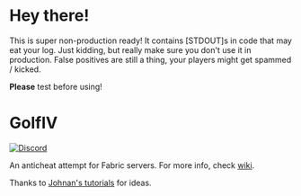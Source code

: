 # Hey there!
This is super non-production ready!
It contains [STDOUT]s in code that may eat your log.
Just kidding, but really make sure you don't use it in production.
False positives are still a thing, your players might get spammed / kicked.

**Please** test before using!

# GolfIV
[![Discord](https://img.shields.io/discord/797713290545332235)](https://discord.gg/PNPjqA4Aw6)

An anticheat attempt for Fabric servers. For more info, check [wiki](https://github.com/samolego/GolfIV/wiki).

Thanks to [Johnan's tutorials](https://www.youtube.com/user/jonhanpvp) for ideas.
